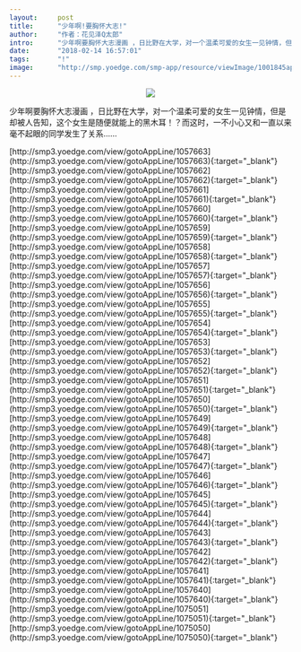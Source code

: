 ```yaml
---
layout:     post
title:      "少年啊!要胸怀大志!"
author:     "作者：花见泽Q太郎"
intro:      "少年啊要胸怀大志漫画 ，日比野在大学，对一个温柔可爱的女生一见钟情，但是却被人告知，这个女生是随便就能上的黑木耳！？而这时，一不小心又和一直以来毫不起眼的同学发生了关系……"
date:       "2018-02-14 16:57:01"
tags:       "!"
image:      "http://smp.yoedge.com/smp-app/resource/viewImage/1001845appline.png"
---
```

<div style="text-align: center">
<p><img src="http://smp.yoedge.com/smp-app/resource/viewImage/1001845appline.png"/></p>
</div>
<p class="post-meta">
<span>少年啊要胸怀大志漫画 ，日比野在大学，对一个温柔可爱的女生一见钟情，但是却被人告知，这个女生是随便就能上的黑木耳！？而这时，一不小心又和一直以来毫不起眼的同学发生了关系……</span>
</p>
[http://smp3.yoedge.com/view/gotoAppLine/1057663](http://smp3.yoedge.com/view/gotoAppLine/1057663){:target="_blank"}
[http://smp3.yoedge.com/view/gotoAppLine/1057662](http://smp3.yoedge.com/view/gotoAppLine/1057662){:target="_blank"}
[http://smp3.yoedge.com/view/gotoAppLine/1057661](http://smp3.yoedge.com/view/gotoAppLine/1057661){:target="_blank"}
[http://smp3.yoedge.com/view/gotoAppLine/1057660](http://smp3.yoedge.com/view/gotoAppLine/1057660){:target="_blank"}
[http://smp3.yoedge.com/view/gotoAppLine/1057659](http://smp3.yoedge.com/view/gotoAppLine/1057659){:target="_blank"}
[http://smp3.yoedge.com/view/gotoAppLine/1057658](http://smp3.yoedge.com/view/gotoAppLine/1057658){:target="_blank"}
[http://smp3.yoedge.com/view/gotoAppLine/1057657](http://smp3.yoedge.com/view/gotoAppLine/1057657){:target="_blank"}
[http://smp3.yoedge.com/view/gotoAppLine/1057656](http://smp3.yoedge.com/view/gotoAppLine/1057656){:target="_blank"}
[http://smp3.yoedge.com/view/gotoAppLine/1057655](http://smp3.yoedge.com/view/gotoAppLine/1057655){:target="_blank"}
[http://smp3.yoedge.com/view/gotoAppLine/1057654](http://smp3.yoedge.com/view/gotoAppLine/1057654){:target="_blank"}
[http://smp3.yoedge.com/view/gotoAppLine/1057653](http://smp3.yoedge.com/view/gotoAppLine/1057653){:target="_blank"}
[http://smp3.yoedge.com/view/gotoAppLine/1057652](http://smp3.yoedge.com/view/gotoAppLine/1057652){:target="_blank"}
[http://smp3.yoedge.com/view/gotoAppLine/1057651](http://smp3.yoedge.com/view/gotoAppLine/1057651){:target="_blank"}
[http://smp3.yoedge.com/view/gotoAppLine/1057650](http://smp3.yoedge.com/view/gotoAppLine/1057650){:target="_blank"}
[http://smp3.yoedge.com/view/gotoAppLine/1057649](http://smp3.yoedge.com/view/gotoAppLine/1057649){:target="_blank"}
[http://smp3.yoedge.com/view/gotoAppLine/1057648](http://smp3.yoedge.com/view/gotoAppLine/1057648){:target="_blank"}
[http://smp3.yoedge.com/view/gotoAppLine/1057647](http://smp3.yoedge.com/view/gotoAppLine/1057647){:target="_blank"}
[http://smp3.yoedge.com/view/gotoAppLine/1057646](http://smp3.yoedge.com/view/gotoAppLine/1057646){:target="_blank"}
[http://smp3.yoedge.com/view/gotoAppLine/1057645](http://smp3.yoedge.com/view/gotoAppLine/1057645){:target="_blank"}
[http://smp3.yoedge.com/view/gotoAppLine/1057644](http://smp3.yoedge.com/view/gotoAppLine/1057644){:target="_blank"}
[http://smp3.yoedge.com/view/gotoAppLine/1057643](http://smp3.yoedge.com/view/gotoAppLine/1057643){:target="_blank"}
[http://smp3.yoedge.com/view/gotoAppLine/1057642](http://smp3.yoedge.com/view/gotoAppLine/1057642){:target="_blank"}
[http://smp3.yoedge.com/view/gotoAppLine/1057641](http://smp3.yoedge.com/view/gotoAppLine/1057641){:target="_blank"}
[http://smp3.yoedge.com/view/gotoAppLine/1057640](http://smp3.yoedge.com/view/gotoAppLine/1057640){:target="_blank"}
[http://smp3.yoedge.com/view/gotoAppLine/1075051](http://smp3.yoedge.com/view/gotoAppLine/1075051){:target="_blank"}
[http://smp3.yoedge.com/view/gotoAppLine/1075050](http://smp3.yoedge.com/view/gotoAppLine/1075050){:target="_blank"}



